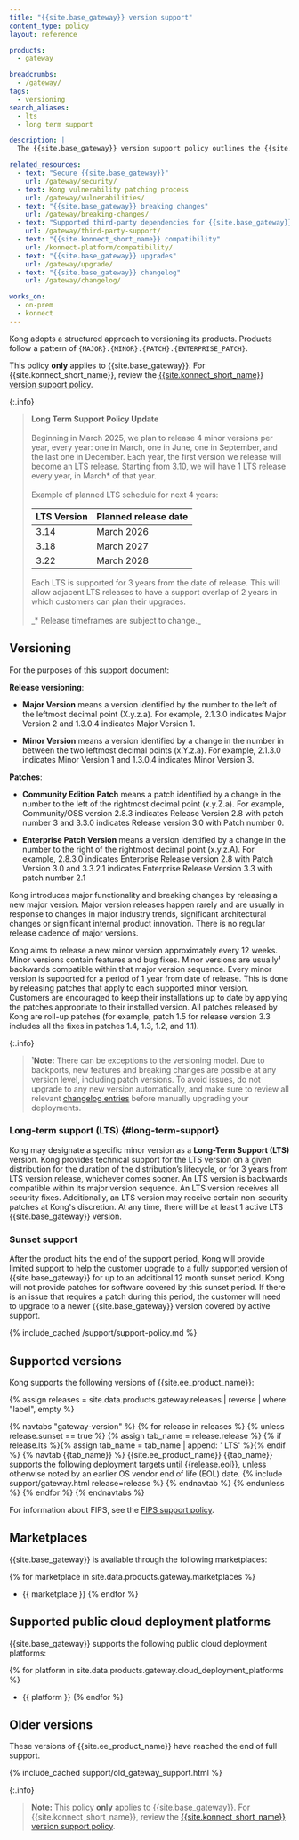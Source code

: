 ```yaml
---
title: "{{site.base_gateway}} version support"
content_type: policy
layout: reference

products:
  - gateway

breadcrumbs:
  - /gateway/
tags:
  - versioning
search_aliases:
  - lts
  - long term support

description: |
  The {{site.base_gateway}} version support policy outlines the {{site.base_gateway}} versioning scheme and version lifecycle, from release to sunset support.

related_resources:
  - text: "Secure {{site.base_gateway}}"
    url: /gateway/security/
  - text: Kong vulnerability patching process
    url: /gateway/vulnerabilities/
  - text: "{{site.base_gateway}} breaking changes"
    url: /gateway/breaking-changes/
  - text: "Supported third-party dependencies for {{site.base_gateway}}"
    url: /gateway/third-party-support/
  - text: "{{site.konnect_short_name}} compatibility"
    url: /konnect-platform/compatibility/
  - text: "{{site.base_gateway}} upgrades"
    url: /gateway/upgrade/
  - text: "{{site.base_gateway}} changelog"
    url: /gateway/changelog/

works_on:
  - on-prem
  - konnect
---
```


Kong adopts a structured approach to versioning its products.
Products follow a pattern of `{MAJOR}.{MINOR}.{PATCH}.{ENTERPRISE_PATCH}`.

This policy **only** applies to {{site.base_gateway}}.
For {{site.konnect_short_name}}, review the [{{site.konnect_short_name}} version support policy](/konnect-platform/compatibility/).

{:.info}
> **Long Term Support Policy Update**
> <br><br>
> Beginning in March 2025, we plan to release 4 minor versions per year, every year: one in March, one in June, one in September, and the last one in December. 
> Each year, the first version we release will become an LTS release. 
> Starting from 3.10, we will have 1 LTS release every year, in March* of that year.
> <br><br>
> Example of planned LTS schedule for next 4 years:
> <table>
>  <thead>
>    <th>LTS Version</th>
>    <th>Planned release date</th>
>  </thead>
>  <tbody>
>    <tr>
>      <td>3.14</td>
>      <td>March 2026</td>
>    </tr>
>    <tr>
>      <td>3.18</td>
>      <td>March 2027</td>
>    </tr>
>    <tr>
>      <td>3.22</td>
>      <td>March 2028</td>
>    </tr>
>  </tbody>
> </table>
> Each LTS is supported for 3 years from the date of release. 
> This will allow adjacent LTS releases to have a support overlap of 2 years in which customers can plan their upgrades.
> <br><br>
> _* Release timeframes are subject to change._

## Versioning

For the purposes of this support document:

**Release versioning**:
  * **Major Version** means a version identified by the number to the left of the leftmost decimal point (X.y.z.a). For example, 2.1.3.0 indicates Major Version 2 and 1.3.0.4 indicates Major Version 1.
  
  * **Minor Version** means a version identified by a change in the number in between the two leftmost decimal points (x.Y.z.a). For example, 2.1.3.0 indicates Minor Version 1 and 1.3.0.4 indicates Minor Version 3.

**Patches**:
  * **Community Edition Patch** means a patch identified by a change in the number to the left of the rightmost decimal point (x.y.Z.a). For example, Community/OSS version 2.8.3 indicates Release Version 2.8 with patch number 3 and 3.3.0 indicates Release version 3.0 with Patch number 0.
  
  * **Enterprise Patch Version** means a version identified by a change in the number to the right of the rightmost decimal point (x.y.z.A). For example, 2.8.3.0 indicates Enterprise Release version 2.8 with Patch Version 3.0 and 3.3.2.1 indicates Enterprise Release Version 3.3 with patch number 2.1

Kong introduces major functionality and breaking changes by releasing a new major version. Major version releases happen rarely and are usually in response to changes in major industry trends, significant architectural changes or significant internal product innovation. There is no regular release cadence of major versions.

Kong aims to release a new minor version approximately every 12 weeks. Minor versions contain features and bug fixes. Minor versions are usually¹ backwards compatible within that major version sequence. Every minor version is supported for a period of 1 year from date of release. This is done by releasing patches that apply to each supported minor version. Customers are encouraged to keep their installations up to date by applying the patches appropriate to their installed version. All patches released by Kong are roll-up patches (for example, patch 1.5 for release version 3.3 includes all the fixes in patches 1.4, 1.3, 1.2, and 1.1).

{:.info}
> ¹**Note:** There can be exceptions to the versioning model. 
Due to backports, new features and breaking changes are possible at any version level, including patch versions.
To avoid issues, do not upgrade to any new version automatically, and 
make sure to review all relevant [changelog entries](/gateway/changelog/) before manually upgrading your deployments.

### Long-term support (LTS) {#long-term-support}

Kong may designate a specific minor version as a **Long-Term Support (LTS)** version. Kong provides technical support for the LTS version on a given distribution for the duration of the distribution’s lifecycle, or for 3 years from LTS version release, whichever comes sooner. An LTS version is backwards compatible within its major version sequence. An LTS version receives all security fixes. Additionally, an LTS version may receive certain non-security patches at Kong's discretion. At any time, there will be at least 1 active LTS {{site.base_gateway}} version.

### Sunset support

After the product hits the end of the support period, Kong will provide limited support to help the customer upgrade to a fully supported version of {{site.base_gateway}} for up to an additional 12 month sunset period. Kong will not provide patches for software covered by this sunset period. If there is an issue that requires a patch during this period, the customer will need to upgrade to a newer {{site.base_gateway}} version covered by active support.

{% include_cached /support/support-policy.md %}

## Supported versions

Kong supports the following versions of {{site.ee_product_name}}: 

{% assign releases = site.data.products.gateway.releases | reverse | where: "label", empty %}

{% navtabs "gateway-version" %}
{% for release in releases %}
{% unless release.sunset == true %}
{% assign tab_name = release.release %}
{% if release.lts %}{% assign tab_name = tab_name | append: ' LTS' %}{% endif %}
{% navtab {{tab_name}} %}
{{site.ee_product_name}} {{tab_name}} supports the following deployment targets until {{release.eol}}, unless otherwise noted by an earlier OS vendor end of life (EOL) date.
  {% include support/gateway.html release=release %}
{% endnavtab %}
{% endunless %}
{% endfor %}
{% endnavtabs %}

For information about FIPS, see the [FIPS support policy](/gateway/fips-support/).

## Marketplaces

{{site.base_gateway}} is available through the following marketplaces:

{% for marketplace in site.data.products.gateway.marketplaces %}
* {{ marketplace }}
{% endfor %}

## Supported public cloud deployment platforms

{{site.base_gateway}} supports the following public cloud deployment platforms:

{% for platform in site.data.products.gateway.cloud_deployment_platforms %}
* {{ platform }}
{% endfor %}

## Older versions

These versions of {{site.ee_product_name}} have reached the end of full support.

{% include_cached support/old_gateway_support.html %}

{:.info}
> **Note:** This policy **only** applies to {{site.base_gateway}}. For {{site.konnect_short_name}}, review the [{{site.konnect_short_name}} version support policy](/konnect-platform/compatibility/).
